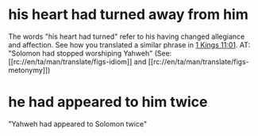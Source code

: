# his heart had turned away from him

The words "his heart had turned" refer to his having changed allegiance and affection. See how you translated a similar phrase in [1 Kings 11:01](./01.md). AT: "Solomon had stopped worshiping Yahweh" (See: [[rc://en/ta/man/translate/figs-idiom]] and [[rc://en/ta/man/translate/figs-metonymy]])

# he had appeared to him twice

"Yahweh had appeared to Solomon twice"